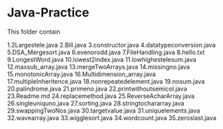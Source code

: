 # Java-Practice
This folder contain

1.2Largestele.java
2.Bill.java 
3.constructor.java 
4.datatypeconversion.java 
5.DSA_Mergesort.java 
6.evenorodd.java 
7.FileHandling.java 
8.hello.txt 9.LongestWord.java 
10.lowest2index.java 
11.lowhighestelesum.java 
12.maxsub_array.java 
13.mergeTwoArrays.java 
14.missingno.java 
15.monotonicArray.java 
16.Multidimension_array.java 
17.multipleInheritence.java 
18.nonrepeatedelement.java 
19.nosum.java 
20.palindrome.java 
21.primeno.java 
22.printwithoutsemicol.java 
23.Readme.md 
24.replacemethod.java 
25.ReverseAcharArray.java 
26.singleuniquno.java 
27.sorting.java 
28.stringtochararray.java 
29.swappingTwoNos.java 
30.targetvalue.java 
31.uniquelements.java 
32.wavearray.java 
33.wigglesort.java
34.wordcount.java
35.zeroslast.java
